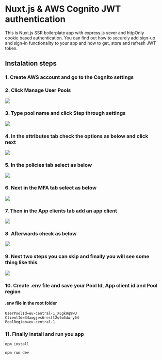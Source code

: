 # Nuxt.js & AWS Cognito JWT authentication
This is Nuxt.js SSR boilerplate app with express.js sever and httpOnly cookie based authentication. You can find out how to securely add sign-up and sign-in functionality to your app and how to get, store and refresh JWT token.

## Instalation steps 
### 1. Create AWS account and go to the Cognito settings
### 2. Click Manage User Pools
![](https://github.com/ja-klaudiusz/Nuxt.js-SSR-AWS-Cognito/blob/master/assets/1.png)
### 3. Type pool name and click Step through settings
![](https://github.com/ja-klaudiusz/Nuxt.js-SSR-AWS-Cognito/blob/master/assets/2.png)
### 4. In the attributes tab check the options as below and click next
![](https://github.com/ja-klaudiusz/Nuxt.js-SSR-AWS-Cognito/blob/master/assets/3.png)
### 5. In the policies tab select as below
![](https://github.com/ja-klaudiusz/Nuxt.js-SSR-AWS-Cognito/blob/master/assets/4.png)
### 6. Next in the MFA tab select as below
![](https://github.com/ja-klaudiusz/Nuxt.js-SSR-AWS-Cognito/blob/master/assets/5.png)
### 7. Then in the App clients tab add an app client
![](https://github.com/ja-klaudiusz/Nuxt.js-SSR-AWS-Cognito/blob/master/assets/6.png)
### 8. Afterwards check as below
![](https://github.com/ja-klaudiusz/Nuxt.js-SSR-AWS-Cognito/blob/master/assets/7.png)
### 9. Next two steps you can skip and finally you will see some thing like this
![](https://github.com/ja-klaudiusz/Nuxt.js-SSR-AWS-Cognito/blob/master/assets/8.png)
### 10. Create .env file and save your Pool Id, App client id and Pool region
#### .env file in the root folder

    UserPoolId=eu-central-1_X6gk9q9wU
    ClientId=34awgjes6resft2q6w5dwry64
	PoolRegion=eu-central-1
    
### 11. Finally install and run you app
 `npm install`
 
  `npm run dev`
